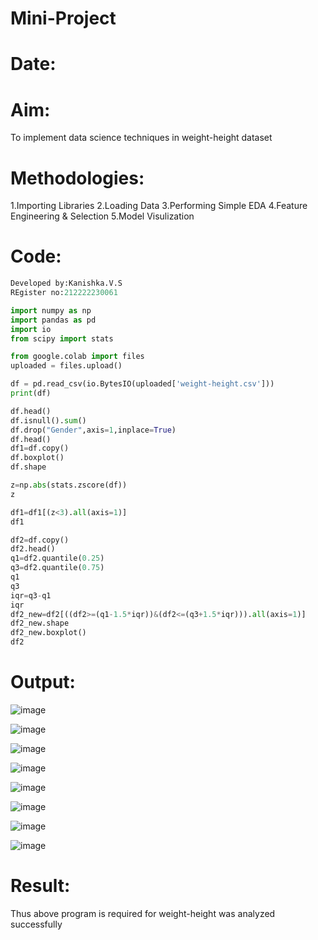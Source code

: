 # Mini-Project
# Date:
# Aim:
To implement data science techniques in weight-height dataset
# Methodologies:
1.Importing Libraries
2.Loading Data
3.Performing Simple EDA
4.Feature Engineering & Selection
5.Model Visulization
# Code:
```py
Developed by:Kanishka.V.S
REgister no:212222230061
```
```py
import numpy as np
import pandas as pd
import io
from scipy import stats

from google.colab import files
uploaded = files.upload()

df = pd.read_csv(io.BytesIO(uploaded['weight-height.csv']))
print(df)

df.head()
df.isnull().sum()
df.drop("Gender",axis=1,inplace=True)
df.head()
df1=df.copy()
df.boxplot()
df.shape

z=np.abs(stats.zscore(df))
z

df1=df1[(z<3).all(axis=1)]
df1

df2=df.copy()
df2.head()
q1=df2.quantile(0.25)
q3=df2.quantile(0.75)
q1
q3
iqr=q3-q1
iqr
df2_new=df2[((df2>=(q1-1.5*iqr))&(df2<=(q3+1.5*iqr))).all(axis=1)]
df2_new.shape
df2_new.boxplot()
df2
```
# Output:
![image](https://github.com/kanishka2305/Mini-Project/assets/113497357/f08e8f40-cfd5-4182-977d-5de133caf5fa)

![image](https://github.com/kanishka2305/Mini-Project/assets/113497357/4b8abc06-fb01-4fae-9dac-4be1b7bc1019)

![image](https://github.com/kanishka2305/Mini-Project/assets/113497357/a682701a-eb0a-4078-b164-b3d40a802870)

![image](https://github.com/kanishka2305/Mini-Project/assets/113497357/22185243-e77f-4aba-8e1b-d02752943fba)

![image](https://github.com/kanishka2305/Mini-Project/assets/113497357/f11940e7-199f-4974-8001-66a7cc02d62d)

![image](https://github.com/kanishka2305/Mini-Project/assets/113497357/66d61400-dd22-402a-94d5-bdd1dcf7383f)

![image](https://github.com/kanishka2305/Mini-Project/assets/113497357/56413a24-508b-419c-9837-e40b8f9afe07)

![image](https://github.com/kanishka2305/Mini-Project/assets/113497357/93527682-e826-4450-b4d1-20718333d1d8)
# Result:
Thus above program is required for weight-height was analyzed successfully
